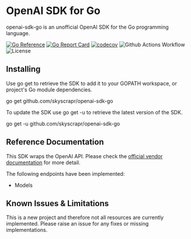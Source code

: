 # OpenAI SDK for Go

openai-sdk-go is an unofficial OpenAI SDK for the Go programming language.

[![Go Reference](https://pkg.go.dev/badge/github.com/skyscrapr/openai-sdk-go.svg)](https://pkg.go.dev/github.com/skyscrapr/openai-sdk-go)
[![Go Report Card](https://goreportcard.com/badge/github.com/skyscrapr/openai-sdk-go)](https://goreportcard.com/report/github.com/skyscrapr/openai-sdk-go)
[![codecov](https://codecov.io/gh/skyscrapr/openai-sdk-go/branch/main/graph/badge.svg?token=KG8ZTLDHS3)](https://codecov.io/gh/skyscrapr/openai-sdk-go)
![Github Actions Workflow](https://github.com/skyscrapr/openai-sdk-go/actions/workflows/go.yml/badge.svg)
![License](https://img.shields.io/dub/l/vibe-d.svg)

## Installing

Use go get to retrieve the SDK to add it to your GOPATH workspace, or project's Go module dependencies.

go get github.com/skyscrapr/openai-sdk-go

To update the SDK use go get -u to retrieve the latest version of the SDK.

go get -u github.com/skyscrapr/openai-sdk-go

## Reference Documentation

This SDK wraps the OpenAI API. Please check the [official vendor documentation](https://platform.openai.com/docs/api-reference) for more detail.

The following endpoints have been implemented:
* Models

## Known Issues & Limitations

This is a new project and therefore not all resources are currently implemented.
Please raise an issue for any fixes or missing implementations.
